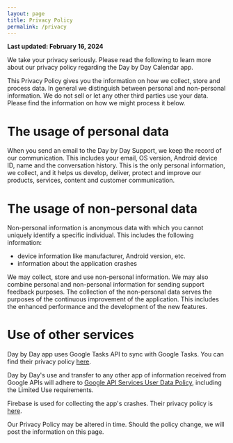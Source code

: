 ```yaml
---
layout: page
title: Privacy Policy
permalink: /privacy
---
```


**Last updated: February 16, 2024**

We take your privacy seriously. Please read the following to learn more about our privacy policy regarding the Day by Day Calendar app.

This Privacy Policy gives you the information on how we collect, store and process data. In general we distinguish between personal and non-personal information. We do not sell or let any other third parties use your data. Please find the information on how we might process it below.

# The usage of personal data

When you send an email to the Day by Day Support, we keep the record of our communication. This includes your email, OS version, Android device ID, name and the conversation history. This is the only personal information, we collect, and it helps us develop, deliver, protect and improve our products, services, content and customer communication.

# The usage of non-personal data

Non-personal information is anonymous data with which you cannot uniquely identify a specific individual. This includes the following information:

* device information like manufacturer, Android version, etc.
* information about the application crashes

We may collect, store and use non-personal information. We may also combine personal and non-personal information for sending support feedback purposes. The collection of the non-personal data serves the purposes of the continuous improvement of the application. This includes the enhanced performance and the development of the new features.

# Use of other services

Day by Day app uses Google Tasks API to sync with Google Tasks. You can find their privacy policy <a href="https://policies.google.com/privacy" target="_blank">here</a>.

Day by Day's use and transfer to any other app of information received from Google APIs will adhere to <a href="https://developers.google.com/terms/api-services-user-data-policy#additional_requirements_for_specific_api_scopes" target="_blank">Google API Services User Data Policy</a>, including the Limited Use requirements.

Firebase is used for collecting the app's crashes. Their privacy policy is <a href="https://www.firebase.com/terms/privacy-policy.html" target="_blank">here</a>.

Our Privacy Policy may be altered in time. Should the policy change, we will post the information on this page.
